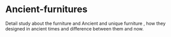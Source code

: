 # Ancient-furnitures
Detail study about the furniture and Ancient and unique furniture , how they designed in ancient times and difference between them and now.
